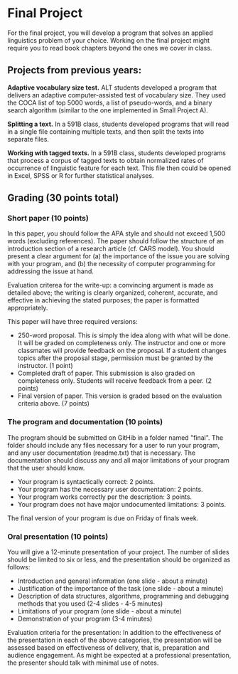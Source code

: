 # Final Project

For the final project, you will develop a program that solves an applied linguistics problem of your choice.
Working on the final project might require you to read book chapters beyond the ones we cover in class.

## Projects from previous years:

**Adaptive vocabulary size test.** ALT students developed a program that delivers an adaptive computer-assisted
test of vocabulary size. They used the COCA list of top 5000 words, a list of pseudo-words, and a binary search
algorithm (similar to the one implemented in Small Project A).

**Splitting a text.** In a 591B class, students developed programs that will read in a single file containing multiple texts, and then split the texts into separate files.

**Working with tagged texts.** In a 591B class, students developed programs that process a corpus of tagged texts to obtain normalized rates of occurrence of linguistic feature for each text. This file then could be opened in Excel, SPSS or R for further statistical analyses.

## Grading (30 points total)

### Short paper (10 points)

In this paper, you should follow the APA style and should not exceed 1,500 words (excluding references). The paper should follow the structure of an introduction section of a research article (cf. CARS model). You should present a clear argument for (a) the importance of the issue you are solving with your program, and (b) the necessity of computer programming for addressing the issue at hand.

Evaluation criterea for the write-up: a convincing argument is made as detailed above; the writing is clearly organized, coherent, accurate, and effective in achieving the stated purposes; the paper is formatted appropriately.

This paper will have three required versions:

- 250-word proposal. This is simply the idea along with what will be done. It will be graded on
completeness only. The instructor and one or more classmates will provide feedback on the
proposal. If a student changes topics after the proposal stage, permission must be granted by the
instructor. (1 point)
- Completed draft of paper. This submission is also graded on completeness only. Students will
receive feedback from a peer. (2 points)
- Final version of paper. This version is graded based on the evaluation criteria above. (7 points)

### The program and documentation (10 points)

The program should be submitted on GitHib in a folder named "final". The folder should include any files necessary for a user to run your program, and any user documentation (readme.txt) that is necessary. The documentation should discuss any and all major limitations of your program that the user should know.

- Your program is syntactically correct: 2 points.
- Your program has the necessary user documentation: 2 points.
- Your program works correctly per the description: 3 points.
- Your program does not have major undocumented limitations: 3 points.

The final version of your program is due on Friday of finals week.

### Oral presentation (10 points)

You will give a 12-minute presentation of your project. The number of slides should be limited to six or less, and the presentation should be organized as follows:

- Introduction and general information (one slide - about a minute)
- Justification of the importance of the task (one slide - about a minute)
- Description of data structures, algorithms, programming and debugging methods that you used (2-4 slides - 4-5 minutes)
- Limitations of your program (one slide - about a minute)
- Demonstration of your program (3-4 minutes)

Evaluation criteria for the presentation: In addition to the effectiveness of the presentation in each
of the above categories, the presentation will be assessed based on effectiveness of delivery, that is,
preparation and audience engagement. As might be expected at a professional presentation, the presenter should talk with minimal use of notes.
